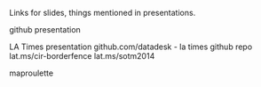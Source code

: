 

Links for slides, things mentioned in presentations. 

github presentation


LA Times presentation
github.com/datadesk - la times github repo
lat.ms/cir-borderfence 
lat.ms/sotm2014

maproulette

